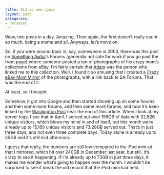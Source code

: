 ```yaml
---
title: Old is new again
layout: post
categories:
- Personal
---
```

Wow, two posts in a day. Amazing. Then again, the first doesn’t really count so much, being a meme and all. Anyways, let’s move on.

So, if you were around back in, say, somewhere in 2003, there was this post on [Something Awful][1]‘s Forums (generally not safe for work if you go past the front page) where someone posted a ton of photographs of his crazy mom’s collections from eBay. I’m fairly certain that [Adam][2] was the person who linked me to this collection. Well, I found it so amusing that I created a [Crazy eBay Mom Mirror][3] of the photographs, with a link back to SA Forums. That was the end of it.

At least, so I thought.

Somehow, it got into Google and then started showing up on some forums, and then some more forums, and then some more forums, and now it’s been linked by the [Washington Post][4] near the end of this article. When I look at my server logs, I see that in April, I served out over 156GB of data with 32,626 unique visitors, which blows my mind in and of itself, but this month we’re already up to 15,169 unique visitors and 73.28GB served out. That’s in just three days, and not even three complete days. Today alone is already up to 35GB and it’s still mid afternoon.

I guess that really, the numbers are still low compared to the iPod mini ad that I mirrored, which hit over 240GB in December last year, but still, it’s crazy to see it happening. If I’m already up to 73GB in just three days, it makes me wonder what’s going to happen over the month. I wouldn’t be surprised to see it break the old record that the iPod mini had held.

 [1]: http://www.somethingawful.com/
 [2]: http://www.livejournal.com/users/ajbrown
 [3]: http://www.randomthink.net/misc/ebay/
 [4]: http://www.washingtonpost.com/wp-dyn/content/discussion/2005/04/27/DI2005042700793.html